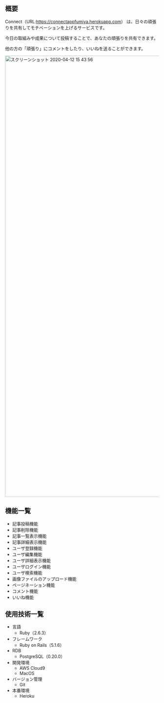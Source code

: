 ## 概要

Connect（URL:<https://connectappfumiya.herokuapp.com>）
は、日々の頑張りを共有してモチベーションを上げるサービスです。

今日の取組みや成果について投稿することで、あなたの頑張りを共有できます。

他の方の「頑張り」にコメントをしたり、いいねを送ることができます。

<img width="1440" alt="スクリーンショット 2020-04-12 15 43 56" src="https://user-images.githubusercontent.com/59755714/79062413-1c20a080-7cd5-11ea-963c-a78ec5ce433f.png">

## 機能一覧

* 記事投稿機能
* 記事削除機能
* 記事一覧表示機能
* 記事詳細表示機能
* ユーザ登録機能
* ユーザ編集機能
* ユーザ詳細表示機能
* ユーザログイン機能
* ユーザ検索機能
* 画像ファイルのアップロード機能
* ページネーション機能
* コメント機能
* いいね機能

## 使用技術一覧
* 言語
    * Ruby（2.6.3）
* フレームワーク
    * Ruby on Rails（5.1.6）
* RDB
    * PostgreSQL（0.20.0）
* 開発環境
    * AWS Cloud9 
    * MacOS
* バージョン管理
    * Git 
* 本番環境
    * Heroku



